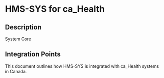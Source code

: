 # HMS-SYS for ca_Health

## Description

System Core

## Integration Points

This document outlines how HMS-SYS is integrated with ca_Health systems in Canada.
